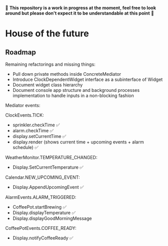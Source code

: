 🚧 **This repository is a work in progress at the moment, feel free to look around but please don't expect it to be understandable at this point** 🚧

# House of the future

## Roadmap

Remaining refactorings and missing things:

- Pull down private methods inside ConcreteMediator
- Introduce ClockDependentWidget interface as a subinterface of Widget
- Document widget class hierarchy
- Document console app structure and background processes implementation to handle inputs in a non-blocking fashion

Mediator events:

ClockEvents.TICK:

- sprinkler.checkTime ✅
- alarm.checkTime ✅
- display.setCurrentTime ✅
- display.render (shows current time + upcoming events + alarm schedule) ✅

WeatherMonitor.TEMPERATURE_CHANGED:

- Display.SetCurrentTemperature ✅

Calendar.NEW_UPCOMING_EVENT:

- Display.AppendUpcomingEvent ✅

AlarmEvents.ALARM_TRIGGERED:

- CoffeePot.startBrewing ✅
- Display.displayTemperature ✅
- Display.displayGoodMorningMessage

CoffeePotEvents.COFFEE_READY:

- Display.notifyCoffeeReady ✅
